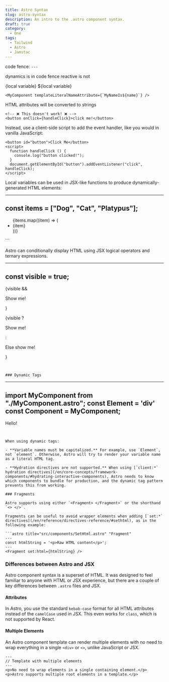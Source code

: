 ```yaml
---
title: Astro Syntax
slug: astro-syntax
description: An intro to the .astro component syntax.
draft: true
category:
  - One
tags:
  - Tailwind
  - Astro
  - Jamstac
---
```



code fence: `---`

dynamics is in code fence
reactive is not

{local variable}
${local variable}

```
<MyComponent templateLiteralNameAttribute={`MyNameIs${name}`} />
```


HTML attributes will be converted to strings

```
<!-- ❌ This doesn't work! ❌ -->
<button onClick={handleClick}>click me!</button>
```

Instead, use a client-side script to add the event handler, like you would in vanilla JavaScript:

```
<button id="button">Click Me</button>
<script>
  function handleClick () {
    console.log("button clicked!");
  }
  document.getElementById("button").addEventListener("click", handleClick);
</script>
```


Local variables can be used in JSX-like functions to produce dynamically-generated HTML elements:


---
const items = ["Dog", "Cat", "Platypus"];
---
<ul>
  {items.map((item) => (
    <li>{item}</li>
  ))}
</ul>
```

Astro can conditionally display HTML using JSX logical operators and ternary expressions.

---
const visible = true;
---
{visible && <p>Show me!</p>}

{visible ? <p>Show me!</p> : <p>Else show me!</p>}
```


### Dynamic Tags

```
---
import MyComponent from "./MyComponent.astro";
const Element = 'div'
const Component = MyComponent;
---
<Element>Hello!</Element> <!-- renders as <div>Hello!</div> -->
<Component /> <!-- renders as <MyComponent /> -->
```


When using dynamic tags:

- **Variable names must be capitalized.** For example, use `Element`, not `element`. Otherwise, Astro will try to render your variable name as a literal HTML tag.

- **Hydration directives are not supported.** When using [`client:*` hydration directives](/en/core-concepts/framework-components/#hydrating-interactive-components), Astro needs to know which components to bundle for production, and the dynamic tag pattern prevents this from working.

### Fragments

Astro supports using either `<Fragment> </Fragment>` or the shorthand `<> </>`.

Fragments can be useful to avoid wrapper elements when adding [`set:*` directives](/en/reference/directives-reference/#sethtml), as in the following example:

```astro title="src/components/SetHtml.astro" "Fragment"
---
const htmlString = '<p>Raw HTML content</p>';
---
<Fragment set:html={htmlString} />
```

### Differences between Astro and JSX

Astro component syntax is a superset of HTML. It was designed to feel familiar to anyone with HTML or JSX experience, but there are a couple of key differences between `.astro` files and JSX.

#### Attributes

In Astro, you use the standard `kebab-case` format for all HTML attributes instead of the `camelCase` used in JSX. This even works for `class`, which is not supported by React.

<!-- ```jsx del={1} ins={2} title="example.astro"
<div className="box" dataValue="3" />
<div class="box" data-value="3" />
``` -->

#### Multiple Elements

An Astro component template can render multiple elements with no need to wrap everything in a single `<div>` or `<>`, unlike JavaScript or JSX.

```astro title="src/components/RootElements.astro"
---
// Template with multiple elements
---
<p>No need to wrap elements in a single containing element.</p>
<p>Astro supports multiple root elements in a template.</p>
```
